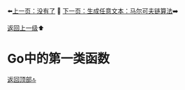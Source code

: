 ⬅️[上一页：没有了](Go中的第一类函数.md) 🚦 [下一页：生成任意文本：马尔可夫链算法](生成任意文本：马尔可夫链算法.md)➡️

[返回上一级](../代码走查.md)⬆️

# Go中的第一类函数

[返回顶部🔝](#Go中的第一类函数)
